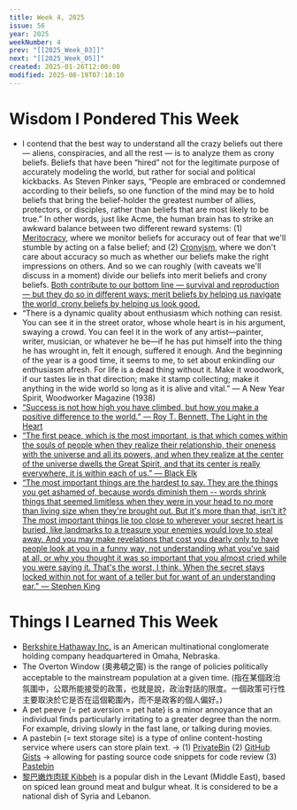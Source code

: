 ```yaml
---
title: Week 4, 2025
issue: 56
year: 2025
weekNumber: 4
prev: "[[2025_Week_03]]"
next: "[[2025_Week_05]]"
created: 2025-01-26T12:00:00
modified: 2025-08-19T07:10:10
---
```


# Wisdom I Pondered This Week

* I contend that the best way to understand all the crazy beliefs out there — aliens, conspiracies, and all the rest — is to analyze them as crony beliefs. Beliefs that have been “hired” not for the legitimate purpose of accurately modeling the world, but rather for social and political kickbacks. As Steven Pinker says, “People are embraced or condemned according to their beliefs, so one function of the mind may be to hold beliefs that bring the belief-holder the greatest number of allies, protectors, or disciples, rather than beliefs that are most likely to be true.” In other words, just like Acme, the human brain has to strike an awkward balance between two different reward systems: (1) [Meritocracy](https://dictionary.cambridge.org/zht/%E8%A9%9E%E5%85%B8/%E8%8B%B1%E8%AA%9E-%E6%BC%A2%E8%AA%9E-%E7%B9%81%E9%AB%94/meritocracy), where we monitor beliefs for accuracy out of fear that we'll stumble by acting on a false belief; and (2) [Cronyism](https://dictionary.cambridge.org/zht/%E8%A9%9E%E5%85%B8/%E8%8B%B1%E8%AA%9E-%E6%BC%A2%E8%AA%9E-%E7%B9%81%E9%AB%94/cronyism), where we don't care about accuracy so much as whether our beliefs make the right impressions on others. And so we can roughly (with caveats we'll discuss in a moment) divide our beliefs into merit beliefs and crony beliefs. [Both contribute to our bottom line — survival and reproduction — but they do so in different ways: merit beliefs by helping us navigate the world, crony beliefs by helping us look good.](https://meltingasphalt.com/crony-beliefs/)
* “There is a dynamic quality about enthusiasm which nothing can resist. You can see it in the street orator, whose whole heart is in his argument, swaying a crowd. You can feel it in the work of any artist—painter, writer, musician, or whatever he be—if he has put himself into the thing he has wrought in, felt it enough, suffered it enough. And the beginning of the year is a good time, it seems to me, to set about enkindling our enthusiasm afresh. For life is a dead thing without it. Make it woodwork, if our tastes lie in that direction; make it stamp collecting; make it anything in the wide world so long as it is alive and vital.” — A New Year Spirit, Woodworker Magazine (1938)
* [“Success is not how high you have climbed, but how you make a positive difference to the world.” — Roy T. Bennett, The Light in the Heart](https://www.goodreads.com/quotes/7973134-success-is-not-how-high-you-have-climbed-but-how)
* [“The first peace, which is the most important, is that which comes within the souls of people when they realize their relationship, their oneness with the universe and all its powers, and when they realize at the center of the universe dwells the Great Spirit, and that its center is really everywhere, it is within each of us.” — Black Elk](https://www.goodreads.com/quotes/15888-the-first-peace-which-is-the-most-important-is-that)
* [“The most important things are the hardest to say. They are the things you get ashamed of, because words diminish them -- words shrink things that seemed limitless when they were in your head to no more than living size when they're brought out. But it's more than that, isn't it? The most important things lie too close to wherever your secret heart is buried, like landmarks to a treasure your enemies would love to steal away. And you may make revelations that cost you dearly only to have people look at you in a funny way, not understanding what you've said at all, or why you thought it was so important that you almost cried while you were saying it. That's the worst, I think. When the secret stays locked within not for want of a teller but for want of an understanding ear.” — Stephen King](https://www.goodreads.com/quotes/39893-the-most-important-things-are-the-hardest-to-say-they)

# Things I Learned This Week

* [Berkshire Hathaway Inc.](https://www.berkshirehathaway.com/) is an American multinational conglomerate holding company headquartered in Omaha, Nebraska.
* The Overton Window (奧弗頓之窗) is the range of policies politically acceptable to the mainstream population at a given time. (指在某個政治氛圍中，公眾所能接受的政策，也就是說，政治對話的限度。一個政策可行性主要取決於它是否在這個範圍內，而不是政客的個人偏好。)
* A pet peeve (= pet aversion = pet hate) is a minor annoyance that an individual finds particularly irritating to a greater degree than the norm. For example, driving slowly in the fast lane, or talking during movies.
* A pastebin (= text storage site) is a type of online content-hosting service where users can store plain text. → (1) [PrivateBin](https://github.com/PrivateBin/PrivateBin) (2) [GitHub Gists](https://gist.github.com/) → allowing for pasting source code snippets for code review (3) [Pastebin](https://pastebin.com/)
* [黎巴嫩炸肉球 Kibbeh](https://www.google.com/search?q=Kibbeh) is a popular dish in the Levant (Middle East), based on spiced lean ground meat and bulgur wheat. It is considered to be a national dish of Syria and Lebanon.
